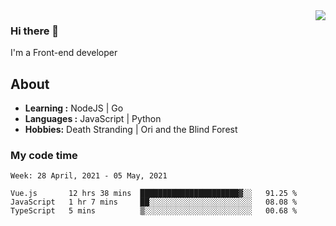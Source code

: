 <img align='right' src="https://github-readme-stats.vercel.app/api?username=strugglebak&show_icons=true">

### Hi there 👋

I'm a Front-end developer

## About

-  **Learning :** NodeJS | Go
-  **Languages :** JavaScript | Python
-  **Hobbies:** Death Stranding | Ori and the Blind Forest

### My code time

<!--START_SECTION:waka-->
```text
Week: 28 April, 2021 - 05 May, 2021

Vue.js       12 hrs 38 mins  ██████████████████████▓░░   91.25 % 
JavaScript   1 hr 7 mins     ██░░░░░░░░░░░░░░░░░░░░░░░   08.08 % 
TypeScript   5 mins          ▒░░░░░░░░░░░░░░░░░░░░░░░░   00.68 % 
```
<!--END_SECTION:waka-->
